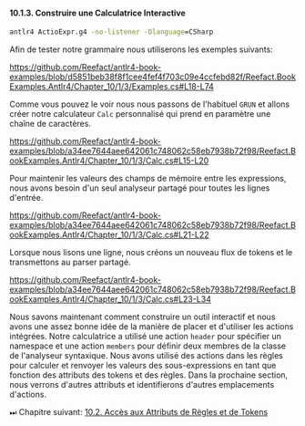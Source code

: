 #### 10.1.3. Construire une Calculatrice Interactive

```bat
antlr4 ActioExpr.g4 -no-listener -Dlanguage=CSharp
```

Afin de tester notre grammaire nous utiliserons les exemples suivants:

https://github.com/Reefact/antlr4-book-examples/blob/d5851beb38f8f1cee4fef4f703c09e4ccfebd82f/Reefact.BookExamples.Antlr4/Chapter_10/1/3/Examples.cs#L18-L74

Comme vous pouvez le voir nous nous passons de l'habituel `GRUN` et allons créer notre calculateur `Calc` personnalisé qui prend en paramètre une chaîne de caractères.

https://github.com/Reefact/antlr4-book-examples/blob/a34ee7644aee642061c748062c58eb7938b72f98/Reefact.BookExamples.Antlr4/Chapter_10/1/3/Calc.cs#L15-L20

Pour maintenir les valeurs des champs de mémoire entre les expressions, nous avons besoin d'un seul analyseur partagé pour toutes les lignes d'entrée.

https://github.com/Reefact/antlr4-book-examples/blob/a34ee7644aee642061c748062c58eb7938b72f98/Reefact.BookExamples.Antlr4/Chapter_10/1/3/Calc.cs#L21-L22

Lorsque nous lisons une ligne, nous créons un nouveau flux de tokens et le transmettons au parser partagé.

https://github.com/Reefact/antlr4-book-examples/blob/a34ee7644aee642061c748062c58eb7938b72f98/Reefact.BookExamples.Antlr4/Chapter_10/1/3/Calc.cs#L23-L34

Nous savons maintenant comment construire un outil interactif et nous avons une assez bonne idée de la manière de placer et d'utiliser les actions intégrées. Notre calculatrice a utilisé une action `header` pour spécifier un namespace et une action `members` pour définir deux membres de la classe de l'analyseur syntaxique. Nous avons utilisé des actions dans les règles pour calculer et renvoyer les valeurs des sous-expressions en tant que fonction des attributs des tokens et des règles. Dans la prochaine section, nous verrons d'autres attributs et identifierons d'autres emplacements d'actions.

⏭ Chapitre suivant: [10.2. Accès aux Attributs de Règles et de Tokens](../2)
